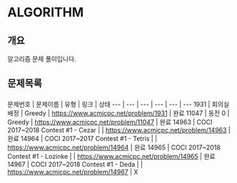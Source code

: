 # ALGORITHM

## 개요
알고리즘 문제 풀이입니다.

## 문제목록
###
문제번호 | 문제이름 | 유형 | 링크 | 상태
--- | --- | --- | --- | --- | ---
1931 | 회의실배정 | Greedy | https://www.acmicpc.net/problem/1931 | 완료
11047 | 동전 0 | Greedy | https://www.acmicpc.net/problem/11047 | 완료
14963 | COCI 2017~2018 Contest #1 - Cezar |  | https://www.acmicpc.net/problem/14963 | 완료
14964 | COCI 2017~2017 Contest #1 - Tetris | | https://www.acmicpc.net/problem/14964 | 완료
14965 | COCI 2017~2018 Contest #1 - Lozinke | | https://www.acmicpc.net/problem/14965 | 완료
14967 | COCI 2017~2018 Contest #1 - Deda | | https://www.acmicpc.net/problem/14967 | X

